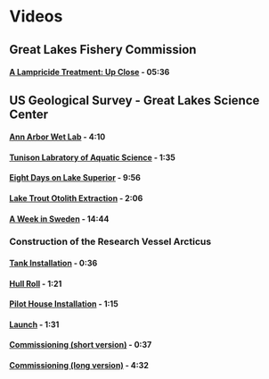 # Videos

## Great Lakes Fishery Commission

#### [A Lampricide Treatment: Up Close](https://youtu.be/xJ80mh2cYWY) - 05:36	

## US Geological Survey - Great Lakes Science Center

#### [Ann Arbor Wet Lab](https://youtu.be/syNtosyfKo0) - 4:10
#### [Tunison Labratory of Aquatic Science](http://youtu.be/xZdRh4Ziz6M) - 1:35
#### [Eight Days on Lake Superior](http://youtu.be/IbKUnHoPk8w) - 9:56
#### [Lake Trout Otolith Extraction](http://youtu.be/S_p8PNe-esQ) - 2:06
#### [A Week in Sweden](http://youtu.be/LXccbeKUSp4) - 14:44

### Construction of the Research Vessel Arcticus

#### [Tank Installation](http://youtu.be/EO8U6lBqwjI) - 0:36
#### [Hull Roll](http://youtu.be/1kr1YC2ztCQ) - 1:21
#### [Pilot House Installation](http://youtu.be/Xia7yj6y5EE) - 1:15
#### [Launch](http://youtu.be/JPwChkkGPUI) - 1:31
#### [Commissioning (short version)](https://youtu.be/w63JvL98eBg) - 0:37	
#### [Commissioning (long version)](https://youtu.be/Ds3I_XhXfJE) - 4:32
